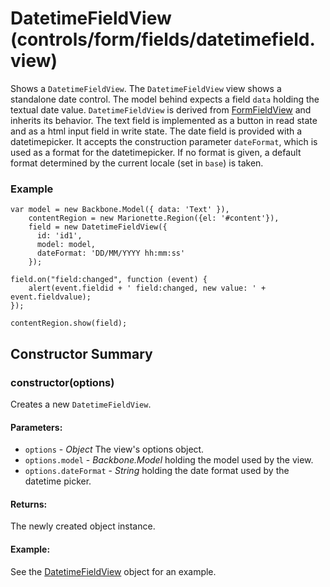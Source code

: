 # DatetimeFieldView (controls/form/fields/datetimefield.view)

  Shows a `DatetimeFieldView`. The `DatetimeFieldView` view shows a standalone date
  control. The model behind expects a field `data` holding the textual date value.
  `DatetimeFieldView` is derived from [FormFieldView](./formfield.md) and inherits its behavior.
  The text field is implemented as a button in read state and as a html input field in write state.
  The date field is provided with a datetimepicker. It accepts the construction parameter
  `dateFormat`, which is used as a format for the datetimepicker. If no format is given, a 
  default format determined by the current locale (set in `base`) is taken.

### Example

    var model = new Backbone.Model({ data: 'Text' }),
        contentRegion = new Marionette.Region({el: '#content'}),
        field = new DatetimeFieldView({ 
          id: 'id1',
          model: model,
          dateFormat: 'DD/MM/YYYY hh:mm:ss'
        });
    
    field.on("field:changed", function (event) {
        alert(event.fieldid + ' field:changed, new value: ' + event.fieldvalue);
    });
    
    contentRegion.show(field);

## Constructor Summary

### constructor(options)

  Creates a new `DatetimeFieldView`.

#### Parameters:
* `options` - *Object* The view's options object.
* `options.model` - *Backbone.Model* holding the model used by the view.
* `options.dateFormat` - *String* holding the date format used by the datetime picker.

#### Returns:

  The newly created object instance.

#### Example:

  See the [DatetimeFieldView](#) object for an example.


